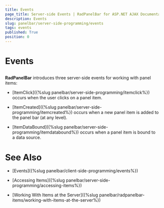 ```yaml
---
title: Events
page_title: Server-side Events | RadPanelBar for ASP.NET AJAX Documentation
description: Events
slug: panelbar/server-side-programming/events
tags: events
published: True
position: 0
---
```


# Events



## 

**RadPanelBar** introduces three server-side events for working with panel items:

* [ItemClick]({%slug panelbar/server-side-programming/itemclick%}) occurs when the user clicks on a panel item.

* [ItemCreated]({%slug panelbar/server-side-programming/itemcreated%}) occurs when a new panel item is added to the panel bar (at any level).

* [ItemDataBound]({%slug panelbar/server-side-programming/itemdatabound%}) occurs when a panel item is bound to a data source.

# See Also

 * [Events]({%slug panelbar/client-side-programming/events%})

 * [Accessing Items]({%slug panelbar/server-side-programming/accessing-items%})

 * [Working With Items at the Server]({%slug panelbar/radpanelbar-items/working-with-items-at-the-server%})
